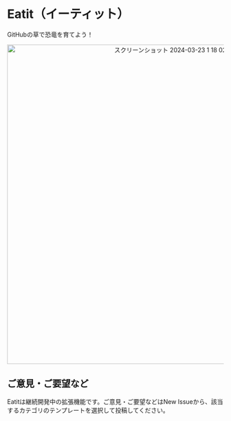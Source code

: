 # Eatit（イーティット）

GitHubの草で恐竜を育てよう！


<div align="center">
  <img width="743" alt="スクリーンショット 2024-03-23 1 18 02" src="https://github.com/coding-chaos-company/eatit/assets/67625825/c8807876-2776-4b0d-a371-89b5468a7f2a">
</div>

## ご意見・ご要望など

Eatitは継続開発中の拡張機能です。ご意見・ご要望などはNew Issueから、該当するカテゴリのテンプレートを選択して投稿してください。
